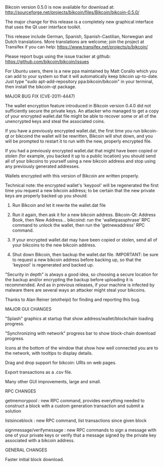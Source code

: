 Bikcoin version 0.5.0 is now available for download at:
http://sourceforge.net/projects/bikcoin/files/Bikcoin/bikcoin-0.5.0/

The major change for this release is a completely new graphical interface that uses the Qt user interface toolkit.

This release include German, Spanish, Spanish-Castilian, Norwegian and Dutch translations. More translations are welcome; join the project at Transifex if you can help:
https://www.transifex.net/projects/p/bikcoin/

Please report bugs using the issue tracker at github:
https://github.com/bikcoin/bikcoin/issues

For Ubuntu users, there is a new ppa maintained by Matt Corallo which you can add to your system so that it will automatically keep bikcoin up-to-date.  Just type "sudo apt-add-repository ppa:bikcoin/bikcoin" in your terminal, then install the bikcoin-qt package.

MAJOR BUG FIX  (CVE-2011-4447)

The wallet encryption feature introduced in Bikcoin version 0.4.0 did not sufficiently secure the private keys. An attacker who
managed to get a copy of your encrypted wallet.dat file might be able to recover some or all of the unencrypted keys and steal the
associated coins.

If you have a previously encrypted wallet.dat, the first time you run bikcoin-qt or bikcoind the wallet will be rewritten, Bikcoin will
shut down, and you will be prompted to restart it to run with the new, properly encrypted file.

If you had a previously encrypted wallet.dat that might have been copied or stolen (for example, you backed it up to a public
location) you should send all of your bikcoins to yourself using a new bikcoin address and stop using any previously generated addresses.

Wallets encrypted with this version of Bikcoin are written properly.

Technical note: the encrypted wallet's 'keypool' will be regenerated the first time you request a new bikcoin address; to be certain that the
new private keys are properly backed up you should:

1. Run Bikcoin and let it rewrite the wallet.dat file

2. Run it again, then ask it for a new bikcoin address.
Bikcoin-Qt: Address Book, then New Address...
bikcoind: run the 'walletpassphrase' RPC command to unlock the wallet,  then run the 'getnewaddress' RPC command.

3. If your encrypted wallet.dat may have been copied or stolen, send  all of your bikcoins to the new bikcoin address.

4. Shut down Bikcoin, then backup the wallet.dat file.
IMPORTANT: be sure to request a new bikcoin address before backing up, so that the 'keypool' is regenerated and backed up.

"Security in depth" is always a good idea, so choosing a secure location for the backup and/or encrypting the backup before uploading it is recommended. And as in previous releases, if your machine is infected by malware there are several ways an attacker might steal your bikcoins.

Thanks to Alan Reiner (etotheipi) for finding and reporting this bug.

MAJOR GUI CHANGES

"Splash" graphics at startup that show address/wallet/blockchain loading progress.

"Synchronizing with network" progress bar to show block-chain download progress.

Icons at the bottom of the window that show how well connected you are to the network, with tooltips to display details.

Drag and drop support for bikcoin: URIs on web pages.

Export transactions as a .csv file.

Many other GUI improvements, large and small.

RPC CHANGES

getmemorypool : new RPC command, provides everything needed to construct a block with a custom generation transaction and submit a solution

listsinceblock : new RPC command, list transactions since given block

signmessage/verifymessage : new RPC commands to sign a message with one of your private keys or verify that a message signed by the private key associated with a bikcoin address.

GENERAL CHANGES

Faster initial block download.
